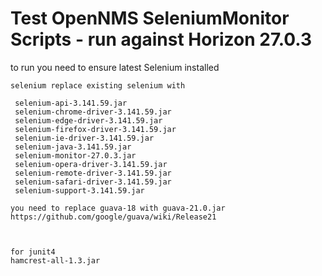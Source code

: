 # Test OpenNMS SeleniumMonitor Scripts - run against Horizon 27.0.3
to run you need to ensure latest Selenium installed

```
selenium replace existing selenium with

 selenium-api-3.141.59.jar
 selenium-chrome-driver-3.141.59.jar
 selenium-edge-driver-3.141.59.jar
 selenium-firefox-driver-3.141.59.jar
 selenium-ie-driver-3.141.59.jar
 selenium-java-3.141.59.jar
 selenium-monitor-27.0.3.jar
 selenium-opera-driver-3.141.59.jar
 selenium-remote-driver-3.141.59.jar
 selenium-safari-driver-3.141.59.jar
 selenium-support-3.141.59.jar

you need to replace guava-18 with guava-21.0.jar
https://github.com/google/guava/wiki/Release21



for junit4
hamcrest-all-1.3.jar
```
